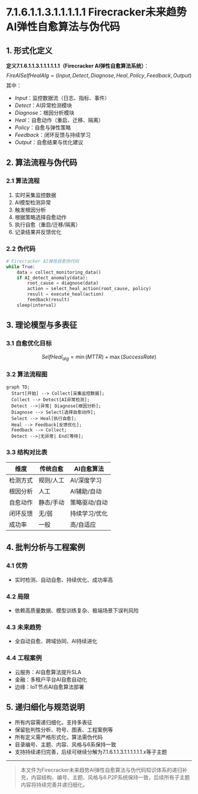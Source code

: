 # 7.1.6.1.1.3.1.1.1.1.1 Firecracker未来趋势AI弹性自愈算法与伪代码

## 1. 形式化定义

**定义7.1.6.1.1.3.1.1.1.1.1.1（Firecracker AI弹性自愈算法系统）**：
$$
FireAISelfHealAlg = (Input, Detect, Diagnose, Heal, Policy, Feedback, Output)
$$
其中：

- $Input$：监控数据流（日志、指标、事件）
- $Detect$：AI异常检测模块
- $Diagnose$：根因分析模块
- $Heal$：自愈动作（重启、迁移、隔离）
- $Policy$：自愈与弹性策略
- $Feedback$：闭环反馈与持续学习
- $Output$：自愈结果与优化建议

## 2. 算法流程与伪代码

### 2.1 算法流程

1. 实时采集监控数据
2. AI模型检测异常
3. 触发根因分析
4. 根据策略选择自愈动作
5. 执行自愈（重启/迁移/隔离）
6. 记录结果并反馈优化

### 2.2 伪代码

```python
# Firecracker AI弹性自愈伪代码
while True:
    data = collect_monitoring_data()
    if AI_detect_anomaly(data):
        root_cause = diagnose(data)
        action = select_heal_action(root_cause, policy)
        result = execute_heal(action)
        feedback(result)
    sleep(interval)
```

## 3. 理论模型与多表征

### 3.1 自愈优化目标

$$SelfHeal_{alg} = \min (MTTR) + \max (SuccessRate)$$

### 3.2 算法流程图

```mermaid
graph TD;
  Start[开始] --> Collect[采集监控数据];
  Collect --> Detect[AI异常检测];
  Detect -->|异常| Diagnose[根因分析];
  Diagnose --> Select[选择自愈动作];
  Select --> Heal[执行自愈];
  Heal --> Feedback[反馈优化];
  Feedback --> Collect;
  Detect -->|无异常| End[等待];
```

### 3.3 结构对比表

| 维度 | 传统自愈 | AI自愈算法 |
|------|----------|------------|
| 检测方式 | 规则/人工 | AI/深度学习 |
| 根因分析 | 人工 | AI辅助/自动 |
| 自愈动作 | 静态/手动 | 策略驱动/自动 |
| 闭环反馈 | 无/弱 | 持续学习/优化 |
| 成功率 | 一般 | 高/自适应 |

## 4. 批判分析与工程案例

### 4.1 优势

- 实时检测、自动自愈、持续优化、成功率高

### 4.2 局限

- 依赖高质量数据、模型训练复杂、极端场景下误判风险

### 4.3 未来趋势

- 全自动自愈、跨域协同、AI持续进化

### 4.4 工程案例

- 云服务：AI自愈算法提升SLA
- 金融：多租户平台AI自愈自动化
- 边缘：IoT节点AI自愈算法部署

## 5. 递归细化与规范说明

- 所有内容需递归细化，支持多表征
- 保留批判性分析、符号、图表、工程案例等
- 所有定义需严格形式化，算法需伪代码
- 目录编号、主题、内容、风格与6系保持一致
- 支持持续递归完善，后续可继续分解为7.1.6.1.1.3.1.1.1.1.1.1.x等子主题

---
> 本文件为Firecracker未来趋势AI弹性自愈算法与伪代码知识体系的递归补充，内容结构、编号、主题、风格与6.P2P系统保持一致，后续所有子主题内容将持续完善并递归细化。
